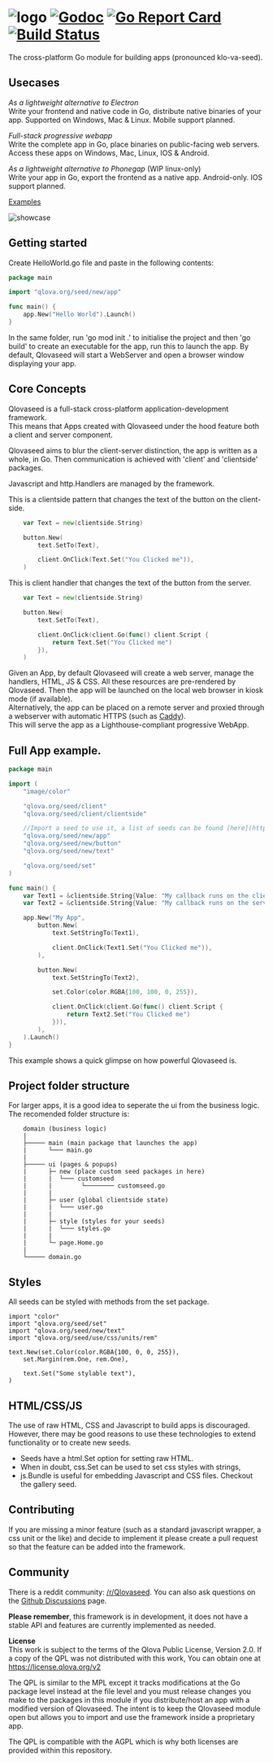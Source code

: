 # ![logo](assets/logo.svg) [![Godoc](https://godoc.org/qlova.org/seed?status.svg)](https://pkg.go.dev/qlova.org/seed) [![Go Report Card](https://goreportcard.com/badge/github.com/qlova/seed)](https://goreportcard.com/report/github.com/qlova/seed) [![Build Status](https://travis-ci.org/qlova/seed.svg?branch=master)](https://travis-ci.org/qlova/seed)

The cross-platform Go module for building apps (pronounced klo-va-seed). 

## Usecases

*As a lightweight alternative to Electron*  
 Write your frontend and native code in Go, distribute native binaries of your app.
 Supported on Windows, Mac & Linux. Mobile support planned.
 
*Full-stack progressive webapp*  
 Write the complete app in Go, place binaries on public-facing web servers.
 Access these apps on Windows, Mac, Linux, IOS & Android.
 
*As a lightweight alternative to Phonegap* (WIP linux-only)  
 Write your app in Go, export the frontend as a native app.
 Android-only. IOS support planned.

[Examples](examples)

![showcase](assets/showcase.jpg)

## Getting started

Create HelloWorld.go file and paste in the following contents:

```go
package main

import "qlova.org/seed/new/app"

func main() {
	app.New("Hello World").Launch()
}
```

In the same folder, run 'go mod init .' to initialise the project and then 'go build' to create an executable for the app, run this to launch the app. By default, Qlovaseed will start a WebServer and open a browser window displaying your app.

## Core Concepts

Qlovaseed is a full-stack cross-platform application-development framework.  
This means that Apps created with Qlovaseed under the hood feature both a client and server component.  

Qlovaseed aims to blur the client-server distinction, the app is written as a whole, in Go.
Then communication is achieved with 'client' and 'clientside' packages.

Javascript and http.Handlers are managed by the framework.

This is a clientside pattern that changes the text of the button on the client-side.
```go
    var Text = new(clientside.String)

    button.New(
        text.SetTo(Text),

        client.OnClick(Text.Set("You Clicked me")),
    )
```

This is client handler that changes the text of the button from the server.
```go
	var Text = new(clientside.String)

    button.New(
        text.SetTo(Text),

        client.OnClick(client.Go(func() client.Script {
            return Text.Set("You Clicked me")
        }),
    )
```

Given an App, by default Qlovaseed will create a web server, manage the handlers, HTML, JS & CSS. All these resources are pre-rendered by Qlovaseed.
Then the app will be launched on the local web browser in kiosk mode (if available).  
Alternatively, the app can be placed on a remote server and proxied through a webserver with automatic HTTPS (such as [Caddy](https://caddyserver.com/)).  
This will serve the app as a Lighthouse-compliant progressive WebApp.

## Full App example.

```go
package main

import (
	"image/color"

	"qlova.org/seed/client"
	"qlova.org/seed/client/clientside"

	//Import a seed to use it, a list of seeds can be found [here](https://github.com/qlova/seed/tree/master/new).
	"qlova.org/seed/new/app"
	"qlova.org/seed/new/button"
	"qlova.org/seed/new/text"

	"qlova.org/seed/set"
)

func main() {
	var Text1 = &clientside.String{Value: "My callback runs on the client"}
	var Text2 = &clientside.String{Value: "My callback runs on the server"}

	app.New("My App",
		button.New(
			text.SetStringTo(Text1),

			client.OnClick(Text1.Set("You Clicked me")),
		),

		button.New(
			text.SetStringTo(Text2),

			set.Color(color.RGBA{100, 100, 0, 255}),

			client.OnClick(client.Go(func() client.Script {
				return Text2.Set("You Clicked me")
			})),
		),
	).Launch()
}
```

This example shows a quick glimpse on how powerful Qlovaseed is.

## Project folder structure

For larger apps, it is a good idea to seperate the ui from the business logic. The recomended folder structure is:

```
    domain (business logic)
    |
    ├───── main (main package that launches the app)
    |      └─── main.go
    |
    ├───── ui (pages & popups)
    |      ├─ new (place custom seed packages in here)
    |      |  └─── customseed
    |      |        └──────── customseed.go
    |      |
    |      ├─ user (global clientside state)
    |      |  └─── user.go
    |      |
    |      ├─ style (styles for your seeds)
    |      |  └─── styles.go
    |      |
    |      └─ page.Home.go
    |
    └───── domain.go
```

## Styles

All seeds can be styled with methods from the set package.

```
import "color"
import "qlova.org/seed/set"
import "qlova.org/seed/new/text"
import "qlova.org/seed/use/css/units/rem"

text.New(set.Color(color.RGBA{100, 0, 0, 255}),
    set.Margin(rem.One, rem.One),

    text.Set("Some stylable text"),
)
```

## HTML/CSS/JS

The use of raw HTML, CSS and Javascript to build apps is discouraged.
However, there may be good reasons to use these technologies to extend functionality or to create new seeds.

* Seeds have a html.Set option for setting raw HTML.
* When in doubt, css.Set can be used to set css styles with strings,
* js.Bundle is useful for embedding Javascript and CSS files. Checkout the gallery seed.

## Contributing
If you are missing a minor feature (such as a standard javascript wrapper, a css unit or the like) and decide to implement it please create a pull request 
so that the feature can be added into the framework.

## Community 
There is a reddit community: [/r/Qlovaseed](https://www.reddit.com/r/Qlovaseed/).
You can also ask questions on the [Github Discussions](https://github.com/qlova/seed/discussions) page.

**Please remember**, this framework is in development, it does not have a stable API and features are currently implemented as needed.

**License**  
This work is subject to the terms of the Qlova Public
License, Version 2.0. If a copy of the QPL was not distributed with this
work, You can obtain one at https://license.qlova.org/v2

The QPL is similar to the MPL except it tracks modifications at the Go package level instead at the file level and you 
must release changes you make to the packages in this module if you distribute/host an app with a modified version of Qlovaseed. 
The intent is to keep the Qlovaseed module open but allows you to import and use the framework inside a proprietary app.

The QPL is compatible with the AGPL which is why both licenses are provided within this repository.
